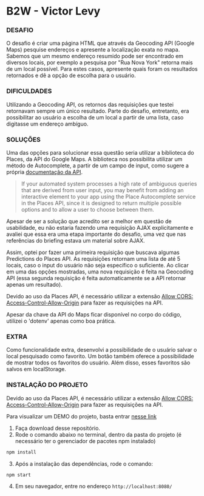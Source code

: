 # B2W - Victor Levy

### DESAFIO

O desafio é criar uma página HTML que através da Geocoding API (Google Maps) pesquise endereços e apresente a localização exata no mapa. Sabemos que um mesmo endereço resumido pode ser encontrado em diversos locais, por exemplo a pesquisa por "Rua Nova York" retorna mais de um local possível. Para estes casos, apresente quais foram os resultados retornados e dê a opção de escolha para o usuário.

### DIFICULDADES

Utilizando a Geocoding API, os retornos das requisições que testei retornavam sempre um único resultado. Parte do desafio, entretanto, era possibilitar ao usuário a escolha de um local a partir de uma lista, caso digitasse um endereço ambíguo.

### SOLUÇÕES

Uma das opções para solucionar essa questão seria utilizar a biblioteca do Places, da API do Google Maps. A biblioteca nos possibilita utilizar um método de Autocomplete, a partir de um campo de input, como sugere a própria [documentação da API](https://developers.google.com/maps/documentation/geocoding/best-practices).

> If your automated system processes a high rate of ambiguous queries that are derived from user input, you may benefit from adding an interactive element to your app using the Place Autocomplete service in the Places API, since it is designed to return multiple possible options and to allow a user to choose between them.

Apesar de ser a solução que acredito ser a melhor em questão de usabilidade, eu não estaria fazendo uma requisição AJAX explicitamente e avaliei que essa era uma etapa importante do desafio, uma vez que nas referências do briefing estava um material sobre AJAX.

Assim, optei por fazer uma primeira requisição que buscava algumas Predictions do Places API. As requisições retornam uma lista de até 5 locais, caso o input do usuário não seja específico o suficiente. Ao clicar em uma das opções mostradas, uma nova requisição é feita na Geocoding API (essa segunda requisição é feita automaticamente se a API retornar apenas um resultado).

Devido ao uso da Places API, é necessário utilizar a extensão [Allow CORS: Access-Control-Allow-Origin](https://chrome.google.com/webstore/detail/allow-cors-access-control/lhobafahddgcelffkeicbaginigeejlf) para fazer as requisições na API.

Apesar da chave da API do Maps ficar disponível no corpo do código, utilizei o 'dotenv' apenas como boa prática.

### EXTRA

Como funcionalidade extra, desenvolvi a possibilidade de o usuário salvar o local pesquisado como favorito. Um botão também oferece a possibilidade de mostrar todos os favoritos do usuário. Além disso, esses favoritos são salvos em localStorage.

### INSTALAÇÃO DO PROJETO

Devido ao uso da Places API, é necessário utilizar a extensão [Allow CORS: Access-Control-Allow-Origin](https://chrome.google.com/webstore/detail/allow-cors-access-control/lhobafahddgcelffkeicbaginigeejlf) para fazer as requisições na API.

Para visualizar um DEMO do projeto, basta entrar [nesse link](https://vilevy.github.io/teste-b2w-victor-levy/)

1. Faça download desse repositório.
2. Rode o comando abaixo no terminal, dentro da pasta do projeto (é necessário ter o gerenciador de pacotes npm instalado)
```bash
npm install
```
3. Após a instalação das dependências, rode o comando:
```bash
npm start
```
4. Em seu navegador, entre no endereço
```http://localhost:8080/```




